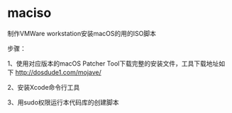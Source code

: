 # maciso
制作VMWare workstation安装macOS的用的ISO脚本


步骤：

1、使用对应版本的macOS Patcher Tool下载完整的安装文件，工具下载地址如下
http://dosdude1.com/mojave/

2、安装Xcode命令行工具

3、用sudo权限运行本代码库的创建脚本
